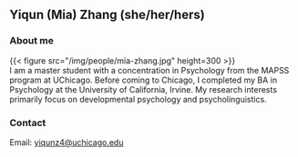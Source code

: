 ## Yiqun (Mia) Zhang (she/her/hers)

### About me

{{< figure src="/img/people/mia-zhang.jpg" height=300 >}}
<br>
I am a master student with a concentration in Psychology from the MAPSS program at UChicago. Before coming to Chicago, I completed my BA in Psychology at the University of California, Irvine. My research interests primarily focus on developmental psychology and psycholinguistics.

### Contact 
Email: yiqunz4@uchicago.edu